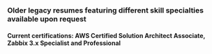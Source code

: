 ###  Older legacy resumes featuring different skill specialties available upon request
#### Current certifications: AWS Certified Solution Architect Associate, Zabbix 3.x Specialist and Professional 

